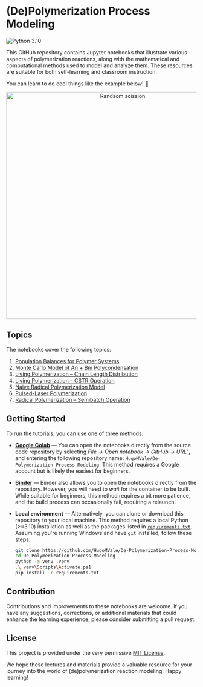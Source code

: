 # (De)Polymerization Process Modeling

![Python 3.10](https://img.shields.io/badge/python-3.10-blue.svg)

This GitHub repository contains Jupyter notebooks that illustrate various aspects of polymerization reactions,
along with the mathematical and computational methods used to model and analyze them.
These resources are suitable for both self-learning and classroom instruction.

You can learn to do cool things like the example below! 🚀

<p align="center">
  <img src="notebooks/animation_PLP-SEC-10-pulses.gif" width="600" alt="Randsom scission">
</p>

## Topics

The notebooks cover the following topics:

1. [Population Balances for Polymer Systems](./notebooks/1_population_balances.ipynb)
1. [Monte Carlo Model of An + Bm Polycondensation](./notebooks/2_monte_carlo_polycondensation.ipynb)
1. [Living Polymerization – Chain Length Distribution](./notebooks/3_living_polymerization_distribution.ipynb)
1. [Living Polymerization – CSTR Operation](./notebooks/4_living_polymerization_cstr.ipynb)
1. [Naive Radical Polymerization Model](./notebooks/5_radical_polymerization.ipynb)
1. [Pulsed-Laser Polymerization](./notebooks/6_pulsed_laser_polymerization.ipynb)
1. [Radical Polymerization – Semibatch Operation](./notebooks/7_radical_polymerization_semibatch.ipynb)

## Getting Started

To run the tutorials, you can use one of three methods:

* **[Google Colab](https://colab.research.google.com/)** — You can open the notebooks directly from the source code repository by selecting _File -> Open notebook -> GitHub -> URL"_, and entering the following repository name: `HugoMVale/De-Polymerization-Process-Modeling`. This method requires a Google account but is likely the easiest for beginners.

* **[Binder](https://mybinder.org/v2/gh/HugoMVale/De-Polymerization-Process-Modeling/HEAD?labpath=notebooks)** — Binder also allows you to open the notebooks directly from the repository. However, you will need to _wait_ for the container to be built. While suitable for beginners, this method requires a bit more patience, and the build process can occasionally fail, requiring a relaunch.

* **Local environment** — Alternatively, you can clone or download this repository to your local machine. This method requires a local Python (>=3.10) installation as well as the packages listed
in [`requirements.txt`](requirements.txt). Assuming you're running Windows and have `git` installed, follow these steps:

  ```sh
  git clone https://github.com/HugoMVale/De-Polymerization-Process-Modeling.git
  cd De-Polymerization-Process-Modeling
  python -m venv .venv
  .\.venv\Scripts\Activate.ps1
  pip install -r requirements.txt
  ```

## Contribution

Contributions and improvements to these notebooks are welcome. If you have any suggestions,
corrections, or additional materials that could enhance the learning experience,
please consider submitting a pull request.

## License

This project is provided under the very permissive [MIT License](LICENSE).

We hope these lectures and materials provide a valuable resource for your journey into the
world of (de)polymerization reaction modeling. Happy learning!
